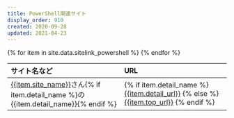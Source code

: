 ```yaml
---
title: PowerShell関連サイト
display_order: 910
created: 2020-09-28
updated: 2021-04-23
---
```

<table class="normal">
  <thead>
    <tr>
      <th style="text-align: left">サイト名など</th>
      <th style="text-align: left">URL</th>
    </tr>
  </thead>
  <tbody>
    {% for item in site.data.sitelink_powershell %}
    <tr>
      <td style="text-align: left">
        <a href="{{item.top_url}}">{{item.site_name}}</a>さん{% if item.detail_name %}の{{item.detail_name}}{% endif %}
      </td>
      <td style="text-align: left">
        {% if item.detail_name %}
        <a href="{{item.detail_url}}">{{item.detail_url}}</a>
        {% else %}
        <a href="{{item.top_url}}">{{item.top_url}}</a>
        {% endif %}
      </td>
    </tr>
    {% endfor %}
  </tbody>
</table>
